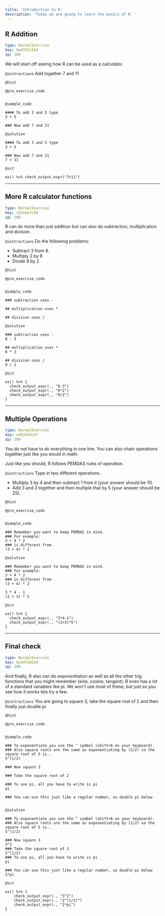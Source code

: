 ```yaml
---
title: 'Introduction to R'
description: 'Today we are going to learn the basics of R. '
---
```


## R Addition

```yaml
type: NormalExercise
key: 9ed7531164
xp: 100
```

We will start off seeing how R can be used as a calculator.

`@instructions`
Add together 7 and 11

`@hint`


`@pre_exercise_code`
```{r}

```

`@sample_code`
```{r}
#### To add 3 and 5 type
3 + 5

### Now add 7 and 11
```

`@solution`
```{r}
#### To add 3 and 5 type
3 + 5

### Now add 7 and 11 
7 + 11
```

`@sct`
```{r}
ex() %>% check_output_expr("7+11")
```

---

## More R calculator functions

```yaml
type: NormalExercise
key: c02ebefc9d
xp: 100
```

R can do more than just addition but can also do subtraction, multiplication and division.

`@instructions`
Do the following problems:

- Subtract 3 from 8. 
- Multiply 2 by 6
- Divide 9 by 2

`@hint`


`@pre_exercise_code`
```{r}

```

`@sample_code`
```{r}
### subtraction uses -

## multiplication uses *

## division uses /
```

`@solution`
```{r}
### subtraction uses -
8 - 3

## multiplication uses *
6 * 2

## division uses / 
9 / 2
```

`@sct`
```{r}
ex() %>% {
  check_output_expr(., "8-3")
  check_output_expr(., "6*2")
  check_output_expr(., "9/2")
}
```

---

## Multiple Operations

```yaml
type: NormalExercise
key: e4625d4c47
xp: 100
```

You do not have to do everything in one line. You can also chain operations together just like you would in math. 

Just like you should, R follows PEMDAS rules of operation.

`@instructions`
Type in two different operations. 

- Multiply 3 by 4 and then subtract 1 from it (your answer should be 11).
- Add 3 and 2 together and then multiple that by 5 (your answer should be 25).

`@hint`


`@pre_exercise_code`
```{r}

```

`@sample_code`
```{r}
### Remember you want to keep PEMDAS in mind.
### For example:
3 + 4 * 2
### is different from
(3 + 4) * 2
```

`@solution`
```{r}
### Remember you want to keep PEMDAS in mind.
### For example:
3 + 4 * 2
### is different from
(3 + 4) * 2

3 * 4 - 1
(2 + 3) * 5
```

`@sct`
```{r}
ex() %>% {
  check_output_expr(., "3*4-1")
  check_output_expr(., "(2+3)*5")
}
```

---

## Final check

```yaml
type: NormalExercise
key: 5ed4fe6b3d
xp: 100
```

And finally, R also can do exponentiation as well as all the other trig functions that you might remember (sine, cosine, tangent). R even has a lot of a standard variables like pi. We won't use most of these, but just so you see how it works lets try a few.

`@instructions`
You are going to square 3, take the square root of 2 and then finally just double pi.

`@hint`


`@pre_exercise_code`
```{r}

```

`@sample_code`
```{r}
### To exponentiate you use the ^ symbol (shift+6 on your keyboard). 
### Also square roots are the same as exponentiating by (1/2) so the square root of 5 is..
5^(1/2) 

### Now square 3

### Take the square root of 2

### To use pi, all you have to write is pi
pi

### You can use this just like a regular number, so double pi below


```

`@solution`
```{r}
### To exponentiate you use the ^ symbol (shift+6 on your keyboard). 
### Also square roots are the same as exponentiating by (1/2) so the square root of 5 is..
5^(1/2) 

### Now square 3
3^2
### Take the square root of 2
2^(1/2)
### To use pi, all you have to write is pi
pi

### You can use this just like a regular number, so double pi below
2*pi

```

`@sct`
```{r}
ex() %>% {
    check_output_expr(., "3^2")
    check_output_expr(., "2^(1/2)")
    check_output_expr(., "2*pi")
}

```
